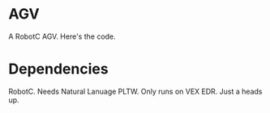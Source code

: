 # AGV
A RobotC AGV. Here's the code.
# Dependencies
RobotC. Needs Natural Lanuage PLTW. Only runs on VEX EDR. Just a heads up.
